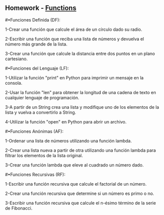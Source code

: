 
## Homework - [Functions](https://docs.python.org/3/library/functions.html)

#•Funciones Definida (DF):

1-Crear una función que calcule el área de un círculo dado su radio.

2-Escribir una función que reciba una lista de números y devuelva el número más grande de la lista.

3-Crear una función que calcule la distancia entre dos puntos en un plano cartesiano.

#•Funciones del Lenguaje (LF):

1-Utilizar la función "print" en Python para imprimir un mensaje en la consola.

2-Usar la función "len" para obtener la longitud de una cadena de texto en cualquier lenguaje de programación.

3-A partir de un String crea una lista y modifique uno de los elementos de la lista y vuelva a convertirlo a String.

4-Utilizar la función "open" en Python para abrir un archivo.

#•Funciones Anónimas (AF):

1-Ordenar una lista de números utilizando una función lambda.

2-Crear una lista nueva a partir de otra utilizando una función lambda para filtrar los elementos de la lista original.

3-Crear una función lambda que eleve al cuadrado un número dado.

#•Funciones Recursivas (RF):

1-Escribir una función recursiva que calcule el factorial de un número.

2-Crear una función recursiva que determine si un número es primo o no.

3-Escribir una función recursiva que calcule el n-ésimo término de la serie de Fibonacci.
